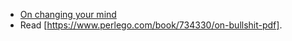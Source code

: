 * [On changing your
  mind](https://www.samharris.org/podcasts/making-sense-episodes/261-belief-identity)
* Read [https://www.perlego.com/book/734330/on-bullshit-pdf].
